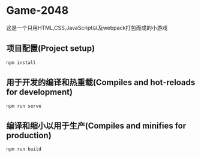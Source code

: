 # Game-2048
这是一个只用HTML,CSS,JavaScript以及webpack打包而成的小游戏

## 项目配置(Project setup)
```
npm install
```

## 用于开发的编译和热重载(Compiles and hot-reloads for development)
```
npm run serve
```

## 编译和缩小以用于生产(Compiles and minifies for production)
```
npm run build
```

